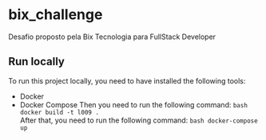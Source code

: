 # bix_challenge
Desafio proposto pela Bix Tecnologia para FullStack Developer

## Run locally

To run this project locally, you need to have installed the following tools:
* Docker
* Docker Compose
Then you need to run the following command:
```bash docker build -t l009 . ``` <br />
After that, you need to run the following command:
```bash docker-compose up```
